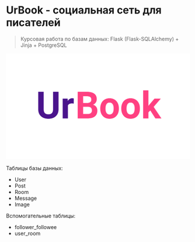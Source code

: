 # UrBook - социальная сеть для писателей
> Курсовая работа по базам данных: Flask (Flask-SQLAlchemy) + Jinja + PostgreSQL

![This is an image](https://github.com/Zyxkim/urbook_db/blob/master/website/static/images/5.png?raw=true)

Таблицы базы данных:
- User
- Post
- Room
- Message
- Image

Вспомогательные таблицы:
- follower_followee
- user_room
